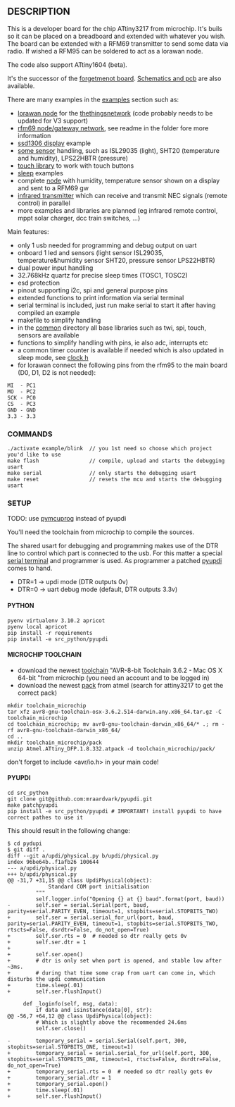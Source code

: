 ## DESCRIPTION
This is a developer board for the chip ATtiny3217 from microchip. It's buils so it can be placed on a breadboard and extended with whatever you wish. The board can be extended with a RFM69 transmitter to send some data via radio. If wished a RFM95 can be soldered to act as a lorawan node.

The code also support ATtiny1604 (beta).

It's the successor of the [forgetmenot board](https://github.com/2ni/forgetmenot). [Schematics and pcb](https://easyeda.com/vkbs/apricot) are also available.

There are many examples in the [examples](/examples) section such as:
- [lorawan node](/examples/lorawan) for the [thethingsnetwork](https://www.thethingsnetwork.org/) (code probably needs to be updated for V3 support)
- [rfm69 node/gateway network](/examples/rfm69), see readme in the folder fore more information
- [ssd1306 display](/examples/ssd1306) example
- [some sensor](/examples/sensors) handling, such as ISL29035 (light), SHT20 (temperature and humidity), LPS22HBTR (pressure)
- [touch library](/examples/touch) to work with touch buttons
- [sleep](/examples/sleep) examples
- complete [node](/examples/humidity-node) with humidity, temperature sensor shown on a display and sent to a RFM69 gw
- [infrared transmitter](examples/infrared_v2) which can receive and transmit NEC signals (remote control) in parallel
- more examples and libraries are planned (eg infrared remote control, mppt solar charger, dcc train switches, ...)


Main features:
- only 1 usb needed for programming and debug output on uart
- onboard 1 led and sensors (light sensor ISL29035, temperature&humidity sensor SHT20, pressure sensor LPS22HBTR)
- dual power input handling
- 32.768kHz quartz for precise sleep times (TOSC1, TOSC2)
- esd protection
- pinout supporting i2c, spi and general purpose pins
- extended functions to print information via serial terminal
- serial terminal is included, just run make serial to start it after having compiled an example
- makefile to simplify handling
- in the [common](/common) directory all base libraries such as twi, spi, touch, sensors are available
- functions to simplify handling with pins, ie also adc, interrupts etc
- a common timer counter is available if needed which is also updated in sleep mode, see [clock h](/common/clock.h)
- for lorawan connect the following pins from the rfm95 to the main board (D0, D1, D2 is not needed):
```
MI  - PC1
MO  - PC2
SCK - PC0
CS  - PC3
GND - GND
3.3 - 3.3
```

### COMMANDS
```
./activate example/blink  // you 1st need so choose which project you'd like to use
make flash                // compile, upload and starts the debugging usart
make serial               // only starts the debugging usart
make reset                // resets the mcu and starts the debugging usart
```

### SETUP

TODO: use [pymcuprog](https://github.com/microchip-pic-avr-tools/pymcuprog) instead of pyupdi

You'll need the toolchain from microchip to compile the sources.

The shared usart for debugging and programming makes use of the DTR line to control which part is connected to the usb. For this matter a special [serial terminal](/serialterminal.py) and programmer is used. As programmer a patched [pyupdi](https://github.com/mraardvark/pyupdi) comes to hand.
- DTR=1 -> updi mode (DTR outputs 0v)
- DTR=0 -> uart debug mode (default, DTR outputs 3.3v)

#### PYTHON
```
pyenv virtualenv 3.10.2 apricot
pyenv local apricot
pip install -r requirements
pip install -e src_python/pyupdi
```

#### MICROCHIP TOOLCHAIN
- download the newest [toolchain](https://www.microchip.com/mplab/avr-support/avr-and-arm-toolchains-c-compilers) "AVR-8-bit Toolchain 3.6.2 - Mac OS X 64-bit "from microchip (you need an account and to be logged in)
- download the newest [pack](http://packs.download.atmel.com/) from atmel (search for attiny3217 to get the correct pack)
```
mkdir toolchain_microchip
tar xfz avr8-gnu-toolchain-osx-3.6.2.514-darwin.any.x86_64.tar.gz -C toolchain_microchip
cd toolchain_microchip; mv avr8-gnu-toolchain-darwin_x86_64/* .; rm -rf avr8-gnu-toolchain-darwin_x86_64/
cd ..
mkdir toolchain_microchip/pack
unzip Atmel.ATtiny_DFP.1.8.332.atpack -d toolchain_microchip/pack/
```

don't forget to include <avr/io.h> in your main code!

#### PYUPDI
```
cd src_python
git clone git@github.com:mraardvark/pyupdi.git
make patchpyupdi
pip install -e src_python/pyupdi # IMPORTANT! install pyupdi to have correct pathes to use it
```

This should result in the following change:
```
$ cd pydupi
$ git diff .
diff --git a/updi/physical.py b/updi/physical.py
index 96be64b..f1afb26 100644
--- a/updi/physical.py
+++ b/updi/physical.py
@@ -31,7 +31,15 @@ class UpdiPhysical(object):
             Standard COM port initialisation
         """
         self.logger.info("Opening {} at {} baud".format(port, baud))
-        self.ser = serial.Serial(port, baud, parity=serial.PARITY_EVEN, timeout=1, stopbits=serial.STOPBITS_TWO)
+        self.ser = serial.serial_for_url(port, baud, parity=serial.PARITY_EVEN, timeout=1, stopbits=serial.STOPBITS_TWO, rtscts=False, dsrdtr=False, do_not_open=True)
+        self.ser.rts = 0  # needed so dtr really gets 0v
+        self.ser.dtr = 1
+
+        self.ser.open()
+        # dtr is only set when port is opened, and stable low after ~3ms.
+        # during that time some crap from uart can come in, which disturbs the updi communication
+        time.sleep(.01)
+        self.ser.flushInput()

     def _loginfo(self, msg, data):
         if data and isinstance(data[0], str):
@@ -56,7 +64,12 @@ class UpdiPhysical(object):
         # Which is slightly above the recommended 24.6ms
         self.ser.close()

-        temporary_serial = serial.Serial(self.port, 300, stopbits=serial.STOPBITS_ONE, timeout=1)
+        temporary_serial = serial.serial_for_url(self.port, 300, stopbits=serial.STOPBITS_ONE, timeout=1, rtscts=False, dsrdtr=False, do_not_open=True)
+        temporary_serial.rts = 0  # needed so dtr really gets 0v
+        temporary_serial.dtr = 1
+        temporary_serial.open()
+        time.sleep(.01)
+        self.ser.flushInput()
```
